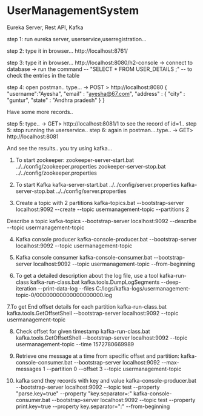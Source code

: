 # UserManagementSystem
Eureka Server, Rest API, Kafka

step 1:
run eureka server, userservice,userregistration...

step 2: type it in browser...
http://localhost:8761/

step 3: type it in browser...
http://localhost:8080/h2-console
 -> connect to database
 -> run the command -- "SELECT * FROM USER_DETAILS ;" -- to check the entries in the table

step 4: open postman..
type...
 -> POST > http://localhost:8080
 {
    "username":"Ayesha",
    "email" : "ayesha@67.com",
    "address" : {
        "city" : "guntur",
        "state" : "Andhra pradesh"
    }
}

Have some more records..

step 5: type..
 -> GET> http://localhost:8081/1
 to see the record of id=1..
step 5: stop running the userservice..
step 6: again in postman....type..
 -> GET> http://localhost:8081

 And see the results..
 you try using kafka...

 1. To start zookeeper:
zookeeper-server-start.bat  ../../config/zookeeper.properties
zookeeper-server-stop.bat  ../../config/zookeeper.properties

2. To start Kafka
kafka-server-start.bat  ../../config/server.properties
kafka-server-stop.bat  ../../config/server.properties

3. Create a topic with 2 partitions
kafka-topics.bat --bootstrap-server localhost:9092 --create --topic usermanagement-topic --partitions 2

Describe a topic
kafka-topics --bootstrap-server localhost:9092 --describe --topic usermanagement-topic

4. Kafka console producer
kafka-console-producer.bat --bootstrap-server localhost:9092 --topic  usermanagement-topic

5. Kafka console consumer
kafka-console-consumer.bat --bootstrap-server localhost:9092  --topic usermanagement-topic --from-beginning

6. To get a detailed description about the log file, use a tool kafka-run-class
kafka-run-class.bat kafka.tools.DumpLogSegments --deep-iteration --print-data-log --files C:/logs/kafka-logs/usermanagement-topic-0/00000000000000000000.log

7.To get End offset details for each partition
kafka-run-class.bat kafka.tools.GetOffsetShell --bootstrap-server localhost:9092 --topic usermanagement-topic

8. Check offset for given timestamp
kafka-run-class.bat kafka.tools.GetOffsetShell --bootstrap-server localhost:9092 --topic usermanagement-topic --time 1572780669989

9. Retrieve one message at a time from specific offset and partition:
kafka-console-consumer.bat --bootstrap-server localhost:9092 --max-messages 1  --partition 0  --offset 3 --topic usermanagement-topic


10. kafka send they records with key and value
kafka-console-producer.bat --bootstrap-server localhost:9092 --topic test --property "parse.key=true" --property "key.separator=:"
kafka-console-consumer.bat --bootstrap-server localhost:9092 --topic test --property print.key=true --property key.separator=":" --from-beginning

